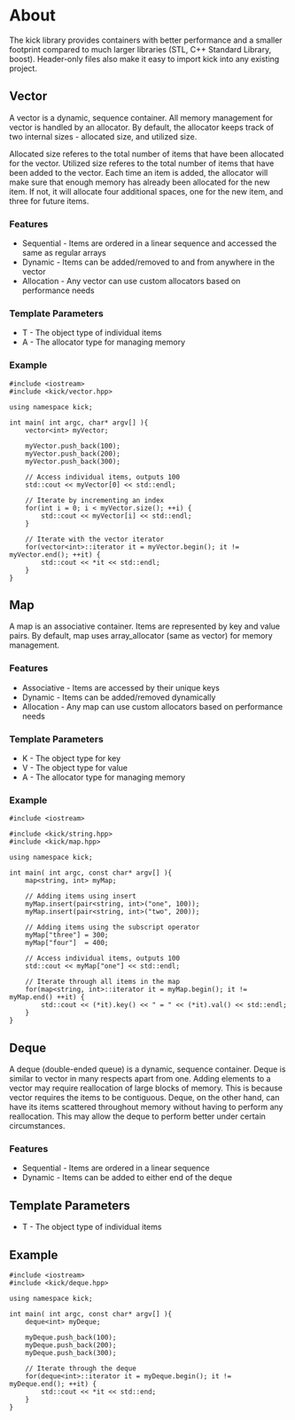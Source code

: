 # About

The kick library provides containers with better performance and a smaller footprint compared to much larger libraries (STL, C++ Standard Library, boost). Header-only files also make it easy to import kick into any existing project.

## Vector

A vector is a dynamic, sequence container. All memory management for vector is handled by an allocator. By default, the allocator keeps track of two internal sizes - allocated size, and utilized size.

Allocated size referes to the total number of items that have been allocated for the vector. Utilized size referes to the total number of items that have been added to the vector. Each time an item is added, the allocator will make sure that enough memory has already been allocated for the new item. If not, it will allocate four additional spaces, one for the new item, and three for future items.

### Features

* Sequential - Items are ordered in a linear sequence and accessed the same as regular arrays
* Dynamic - Items can be added/removed to and from anywhere in the vector
* Allocation - Any vector can use custom allocators based on performance needs

### Template Parameters

* T - The object type of individual items
* A - The allocator type for managing memory

### Example

    #include <iostream>
    #include <kick/vector.hpp>

    using namespace kick;
    
    int main( int argc, char* argv[] ){
        vector<int> myVector; 
        
        myVector.push_back(100); 
        myVector.push_back(200); 
        myVector.push_back(300); 
        
        // Access individual items, outputs 100
        std::cout << myVector[0] << std::endl; 
    
        // Iterate by incrementing an index
        for(int i = 0; i < myVector.size(); ++i) {
            std::cout << myVector[i] << std::endl; 
        }

        // Iterate with the vector iterator
        for(vector<int>::iterator it = myVector.begin(); it != myVector.end(); ++it) {
            std::cout << *it << std::endl; 
        }
    }


## Map

A map is an associative container. Items are represented by key and value pairs. By default, map uses array_allocator<T> (same as vector) for memory management.

### Features

* Associative - Items are accessed by their unique keys
* Dynamic - Items can be added/removed dynamically
* Allocation - Any map can use custom allocators based on performance needs

### Template Parameters

* K - The object type for key
* V - The object type for value
* A - The allocator type for managing memory

### Example

    #include <iostream>

    #include <kick/string.hpp>
    #include <kick/map.hpp>

    using namespace kick;

    int main( int argc, const char* argv[] ){
        map<string, int> myMap; 

        // Adding items using insert
        myMap.insert(pair<string, int>("one", 100)); 
        myMap.insert(pair<string, int>("two", 200)); 

        // Adding items using the subscript operator
        myMap["three"] = 300; 
        myMap["four"]  = 400; 

        // Access individual items, outputs 100
        std::cout << myMap["one"] << std::endl; 

        // Iterate through all items in the map
        for(map<string, int>::iterator it = myMap.begin(); it != myMap.end() ++it) {
            std::cout << (*it).key() << " = " << (*it).val() << std::endl; 
        }
    }

## Deque

A deque (double-ended queue) is a dynamic, sequence container. Deque is similar to vector in many respects apart from one. Adding elements to a vector may require reallocation of large blocks of memory. This is because vector requires the items to be contiguous. Deque, on the other hand, can have its items scattered throughout memory without having to perform any reallocation. This may allow the deque to perform better under certain circumstances.

### Features

* Sequential - Items are ordered in a linear sequence
* Dynamic - Items can be added to either end of the deque

## Template Parameters

* T - The object type of individual items

## Example

    #include <iostream>
    #include <kick/deque.hpp>

    using namespace kick;

    int main( int argc, const char* argv[] ){
        deque<int> myDeque; 

        myDeque.push_back(100); 
        myDeque.push_back(200); 
        myDeque.push_back(300); 

        // Iterate through the deque
        for(deque<int>::iterator it = myDeque.begin(); it != myDeque.end(); ++it) {
            std::cout << *it << std::end; 
        }
    }